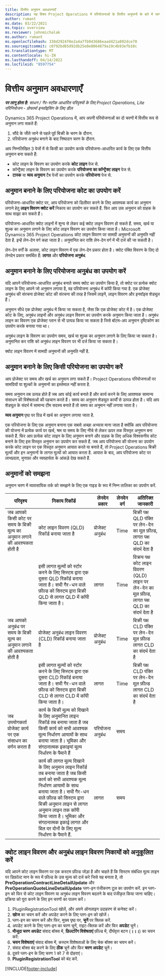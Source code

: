 ```yaml
---
title: वित्तीय अनुमान अवधारणाएँ
description: यह विषय Project Operations में परियोजनाओं के वित्तीय अनुमानों के बारे में जानकारी प्रदान करता है.
author: rumant
ms.date: 03/22/2021
ms.topic: overview
ms.reviewer: johnmichalak
ms.author: rumant
ms.openlocfilehash: 338d2924f0e2a4a7fb943686eaad421a892dce70
ms.sourcegitcommit: c0792bd65d92db25e0e8864879a19c4b93efb10c
ms.translationtype: MT
ms.contentlocale: hi-IN
ms.lasthandoff: 04/14/2022
ms.locfileid: "8597754"
---
```

# <a name="financial-estimation-concepts"></a>वित्तीय अनुमान अवधारणाएँ

_**पर लागू होता है:** साधन / गैर-स्टॉक आधारित परिदृश्यों के लिए Project Operations, Lite परिनियोजन - प्रोफार्मा इनवॉइसिंग के लिए डील_

Dynamics 365 Project Operations में, आप अपनी परियोजनाओं का दो चरणों में वित्तीय रूप से अनुमान लगा सकते हैं: 
1. सौदे के जीते जाने से पहले पूर्व बिक्री के चरण के दौरान. 
2. परियोजना अनुबंध बनाने के बाद निष्पादन चरण के दौरान. 

आप निम्नलिखित 3 पेजों में से किसी का उपयोग करके परियोजना-आधारित कार्य के लिए एक वित्तीय अनुमान बना सकते हैं:
- कोट लाइन के विवरण का उपयोग करके **कोट लाइन** पेज से.  
- कॉन्ट्रैक्ट लाइन के विवरण का उपयोग करके **परियोजना का कॉन्ट्रैक्ट लाइन** पेज से. 
- **टास्क** या **व्यय अनुमान** टैब पेजों का उपयोग करके **परियोजना** पेज से.

## <a name="use-a-project-quote-to-create-an-estimate"></a>अनुमान बनाने के लिए परियोजना कोट का उपयोग करें
परियोजना-आधारित क्वोट पर, आप परियोजना को डिलीवर करने के लिए आवश्यक कार्य का अनुमान लगाने हेतु **लाइन विवरण क्वोट करें** निकाय का उपयोग कर सकते हैं. फिर आप उस अनुमान को ग्राहक के साथ साझा कर सकते हैं।

परियोजना-आधारित क्वोट लाइनों में शून्य से लेकर कई क्वोट लाइन विवरण हो सकते हैं. समय, खर्च या शुल्क का अनुमान लगाने के लिए कोट लाइन विवरण का उपयोग किया जाता है। Microsoft Dynamics 365 Project Operations कोट लाइन विवरण पर सामग्री अनुमानों की अनुमति नहीं देता है. इन्हें लेन-देन वर्ग कहा जाता है। अनुमानित कर राशि लेन-देन वर्ग में भी दर्ज की जा सकती है।

लेन-देन वर्गों के अलावा, कोट लाइन विवरण में एक लेन-देन प्रकार होता है। क्वोट पंक्ति विवरण के लिए दो लेनदेन प्रकार समर्थित हैं: **लागत** और **परियोजना अनुबंध**.

## <a name="use-a-project-contract-to-create-an-estimate"></a>अनुमान बनाने के लिए परियोजना अनुबंध का उपयोग करें

यदि आपने परियोजना-आधारित अनुबंध बनाते समय क्वोट का उपयोग किया है, तो क्वोट पर प्रत्येक क्वोट लाइन के लिए आपने जो अनुमान लगाया है, वह परियोजना अनुबंध में कॉपी किया गया है. एक प्रोजेक्ट अनुबंध की संरचना प्रोजेक्ट कोट की संरचना की तरह है जिसमें लाइनें, लाइन विवरण और इनवॉइस शेड्यूल हैं।

अनुमान सीधे एक प्रोजेक्ट अनुबंध में किया जा सकता है, जैसा कि एक प्रोजेक्ट कोट में है। एक प्रोजेक्ट कोट के लिए, अनुबंध लाइनों और अनुबंध लाइन विवरण का उपयोग करके अनुमान किया जाता है। अनुबंध लाइन का विवरण एक प्रोजेक्ट प्लान से भी उत्पन्न किया जा सकता है जिसे बॉटम-अप अनुमान दृष्टिकोण का उपयोग करके बनाया गया था।

अनुबंध लाइन के विवरण का उपयोग समय, खर्च या शुल्क का अनुमान लगाने के लिए किया जा सकता है। अनुमानित कर राशि को अनुबंध लाइन विवरण पर भी दर्ज किया जा सकता है।

क्वोट लाइन विवरण में सामग्री अनुमानों की अनुमति नहीं है.

## <a name="use-a-project-to-create-an-estimate"></a>अनुमान बनाने के लिए किसी परियोजना का उपयोग करें 

आप प्रोजेक्ट पर समय और खर्च का अनुमान लगा सकते हैं। Project Operations परियोजनाओं पर सामग्रियों या शुल्कों के अनुमानों का इस्तेमाल नहीं करता है.

समय अनुमान तब उत्पन्न होते हैं जब आप कोई कार्य बनाते हैं और कार्य करने के लिए आवश्यक सामान्य संसाधन की विशेषताओं की पहचान करते हैं। समय का अनुमान शेड्यूल कार्यों से उत्पन्न होता है। यदि आप शेड्यूल के संदर्भ में सामान्य टीम सदस्य बनाते हैं तो समय का अनुमान नहीं लगाया जाता है।

**व्यय अनुमान** पृष्ठ पर ग्रिड में खर्च का अनुमान लगाया जाता है.

एक परियोजना के लिए एक अनुमान बनाना एक सबसे अच्छा अभ्यास माना जाता है क्योंकि आप परियोजना की योजना में प्रत्येक कार्य पर खर्च, श्रम या समय के लिए नीचे से लेकर ऊपर तक विस्तृत अनुमान बना सकते हैं. फिर आप प्रत्येक कोट लाइन के लिए अनुमान बनाने और ग्राहक के लिए अधिक विश्वसनीय कोट बनाने के लिए इस विस्तृत अनुमान का उपयोग कर सकते हैं. जब आप परियोजना की योजना का उपयोग करके कोट लाइन पर एक विस्तृत अनुमान आयात करते या बनाते हैं, तो Project Operations बिक्री मूल्यों और इन अनुमानों के लागत मूल्यों को आयात करता है. आयात के बाद, आप परियोजना कोट पर लाभप्रदता, मुनाफ़ा और व्यवहार्यता के आंकड़े देख सकते हैं.

## <a name="understanding-estimates"></a>अनुमानों को समझना

अनुमान चरण में व्यावसायिक तर्क को समझने के लिए एक गाइड के रूप में निम्न तालिका का उपयोग करें.

| परिदृश्य                                                                                                                                                                                                                                                                                                                                          | निकाय रिकॉर्ड                                                                                                                                                                                                       | लेनदेन प्रकार | लेनदेन वर्ग | अतिरिक्त जानकारी                                                            |
|---------------------------------------------------------------------------------------------------------------------------------------------------------------------------------------------------------------------------------------------------------------------------------------------------------------------------------------------------|---------------------------------------------------------------------------------------------------------------------------------------------------------------------------------------------------------------------|------------------|-------------|-----------------------------------------------------------------------------------|
| जब आपको किसी कोट पर समय के बिक्री मूल्य का अनुमान लगाने की आवश्यकता होती है                                                                                                                                                                                                                                                                                    | कोट लाइन विवरण (QLD) रिकॉर्ड बनाया जाता है                                                                                                                                                                               | प्रोजेक्ट अनुबंध | Time        | बिक्री पक्ष QLD पंक्ति पर लेन-देन का मूल फ़ील्ड, लागत पक्ष QLD का संदर्भ देता है |
|                                                                                                                                                                                                                                                                                     | इसी लागत मूल्यों को स्टोर करने के लिए सिस्टम द्वारा एक दूसरा QLD रिकॉर्ड बनाया जाता है। सभी गैर-धन वाले फ़ील्ड को सिस्टम द्वारा बिक्री QLD से लागत QLD में कॉपी किया जाता है।                                                                                                                                                                               | लागत | Time        | विक्रय पक्ष कोट लाइन विवरण (QLD) लाइन पर लेन-देन का मूल फ़ील्ड, लागत पक्ष QLD का संदर्भ देता है |
| जब आपको अनुबंध पर समय के बिक्री मूल्य का अनुमान लगाने की आवश्यकता होती है                                                                                                                                                                                                                                                                                 | प्रोजेक्ट अनुबंध लाइन विवरण (CLD) रिकॉर्ड बनाया जाता है                                                                                                                                                                    | प्रोजेक्ट अनुबंध | Time        | बिक्री पक्ष CLD पंक्ति पर लेन-देन मूल फ़ील्ड लागत CLD का संदर्भ देता है      |
|                                                                                                                                                                                                                                                                                  | इसी लागत मूल्यों को स्टोर करने के लिए सिस्टम द्वारा एक दूसरा CLD रिकॉर्ड बनाया जाता है। सभी गैर-धन वाले फ़ील्ड को सिस्टम द्वारा बिक्री CLD से लागत CLD में कॉपी किया जाता है।                                                                                                                                                                    | लागत | Time        | बिक्री पक्ष CLD पंक्ति पर लेन-देन मूल फ़ील्ड लागत CLD का संदर्भ देता है      |
| जब उपयोगकर्ता प्रोजेक्ट कार्य पर एक संसाधन का वर्णन करता है                                                                                                                                                                                                                                                                                            | कार्य के बिक्री मूल्य को दिखाने के लिए अनुमानित लाइन रिकॉर्ड तब बनाया जाता है जब किसी कार्य को सभी आवश्यक मूल्य निर्धारण आयामों के साथ बनाया जाता है। भूमिका और संगठनात्मक इकाइयां मूल्य निर्धारण के पैमाने हैं | परियोजना अनुबंध | समय        |                                                                                   |
|     | कार्य की लागत मूल्य दिखाने के लिए अनुमान लाइन रिकॉर्ड तब बनाया जाता है जब किसी कार्य को सभी आवश्यक मूल्य निर्धारण आयामों के साथ बनाया जाता है। सभी गैर-धन वाले फ़ील्ड को सिस्टम द्वारा बिक्री अनुमान लाइन से लागत अनुमान लाइन तक कॉपी किया जाता है। भूमिका और संगठनात्मक इकाई लागत और बिल दर दोनों के लिए मूल्य निर्धारण के पैमाने हैं.                                                                                                                                                                                                                | लागत             | समय           |                                                                                   |



## <a name="customize-the-quote-line-detail-and-contract-line-detail-entities"></a>क्वोट लाइन विवरण और अनुबंध लाइन विवरण निकायों को अनुकूलित करें

यदि आपने कोट लाइन विवरण पर एक कस्टम फ़ील्ड जोड़ा है और चाहते हैं कि सिस्टम संबंधित मूल्य लाइन पर डिफ़ॉल्ट मान के रूप में फ़ील्ड के उस मूल्य को दर्ज करे जिसे यह बनाता है, तो **PreOperationContractLineDetailUpdate** और **PreOperationQuoteLineDetailUpdate** प्लग-इन पंजीकरण टूल का उपयोग करें. इन प्लग-इन को फिर से कोट लाइन विवरण या अनुबंध लाइन विवरण बदलने के बाद पंजीकृत किया जाना चाहिए। प्रक्रिया को पूरा करने के लिए इन चरणों का पालन करें।

1. PluginRegistrationTool खोलें, और अपने ऑनलाइन उदाहरण से कनेक्ट करें।
2. **खोज** का चयन करें और अपडेट करने के लिए प्लग-इन को खोजें।
3. प्लग-इन का चयन करें और फिर, मुख्य पृष्ठ पर, **चुनें** पर क्लिक करें.
4. अपडेट करने के लिए प्लग-इन का चरण चुनें, राइट-क्लिक करें और फिर **अपडेट** चुनें।
5. **मौजूदा चरण अपडेट** संवाद बॉक्स में, **फ़िल्टरिंग विशेषताएं** फ़ील्ड में, दीर्घवृत्त बटन (**।।।**) का चयन करें:
6. **चयन विशेषताएं** संवाद बॉक्स में, कस्टम विशेषताओं के लिए चेक बॉक्स का चयन करें।
7. संवाद बॉक्स बंद करने के लिए **ठीक** चुनें और फिर **चरण अपडेट** चुनें।
8. दूसरे प्लग-इन के लिए चरण 1 को 7 से दोहराएं।
9. **PluginRegistrationTool** को बंद करें.


[!INCLUDE[footer-include](../includes/footer-banner.md)]
